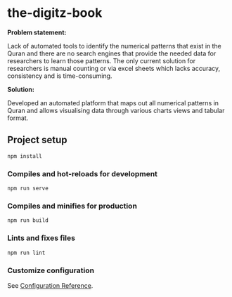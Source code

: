 # the-digitz-book
<b>Problem statement: </b>
<p>Lack of automated tools to identify the numerical patterns that exist in the Quran and there are no search engines that provide the needed data for researchers to learn those patterns. The only current solution for researchers is manual counting or via excel sheets which lacks accuracy, consistency and is time-consuming.  </p>

<b>Solution: </b>
<p>Developed an automated platform that maps out all numerical patterns in Quran and allows visualising data through various charts views and tabular format.</p>


## Project setup
```
npm install
```

### Compiles and hot-reloads for development
```
npm run serve
```

### Compiles and minifies for production
```
npm run build
```

### Lints and fixes files
```
npm run lint
```

### Customize configuration
See [Configuration Reference](https://cli.vuejs.org/config/).

